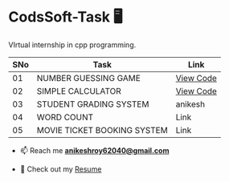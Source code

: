 # CodsSoft-Task 🖥️

VIrtual internship in cpp programming.

| SNo | Task | Link |
| ----------- | ----------- | ----------- |
| 01 | NUMBER GUESSING GAME | [View Code](https://github.com/Anikeshroy/CodSoft-Task/blob/main/Number_Guessing_Game(Task%201)) |
| 02 | SIMPLE CALCULATOR | [View Code](https://github.com/Anikeshroy/CodSoft-Task/blob/main/Simple_Calculator(Task%202)) |
| 03 | STUDENT GRADING SYSTEM | anikesh |
| 04 | WORD COUNT | Link |
| 05 | MOVIE TICKET BOOKING SYSTEM | Link |

- 📫 Reach me **anikeshroy62040@gmail.com**

- 📄 Check out my [Resume](https://resume.io/r/htscIJqIf)
